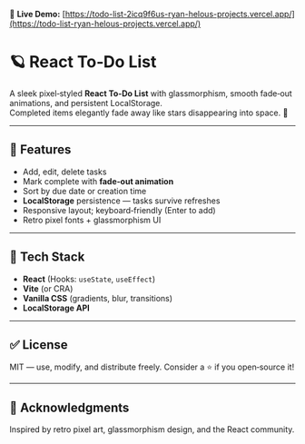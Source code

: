 🔗 **Live Demo:** [https://todo-list-2icq9f6us-ryan-helous-projects.vercel.app/](https://todo-list-ryan-helous-projects.vercel.app/)


# 🪐 React To‑Do List

A sleek pixel‑styled **React To‑Do List** with glassmorphism, smooth fade‑out animations, and persistent LocalStorage.  
Completed items elegantly fade away like stars disappearing into space. 🌌

---

## 🚀 Features
- Add, edit, delete tasks
- Mark complete with **fade‑out animation**
- Sort by due date or creation time
- **LocalStorage** persistence — tasks survive refreshes
- Responsive layout; keyboard‑friendly (Enter to add)
- Retro pixel fonts + glassmorphism UI

---

## 🧠 Tech Stack
- **React** (Hooks: `useState`, `useEffect`)
- **Vite** (or CRA)
- **Vanilla CSS** (gradients, blur, transitions)
- **LocalStorage API**

---

## ✅ License
MIT — use, modify, and distribute freely. Consider a ⭐ if you open‑source it!

---

## 🙌 Acknowledgments
Inspired by retro pixel art, glassmorphism design, and the React community.
